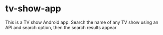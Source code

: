 # tv-show-app

This is a TV show Android app. Search the name of any TV show using an API and search option, then the search results appear
